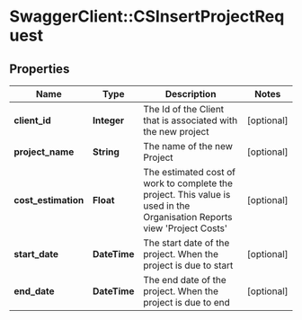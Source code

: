 # SwaggerClient::CSInsertProjectRequest

## Properties
Name | Type | Description | Notes
------------ | ------------- | ------------- | -------------
**client_id** | **Integer** | The Id of the Client that is associated with the new project | [optional] 
**project_name** | **String** | The name of the new Project | [optional] 
**cost_estimation** | **Float** | The estimated cost of work to complete the project.  This value is used in the Organisation Reports view &#39;Project Costs&#39; | [optional] 
**start_date** | **DateTime** | The start date of the project.  When the project is due to start | [optional] 
**end_date** | **DateTime** | The end date of the project.  When the project is due to end | [optional] 



